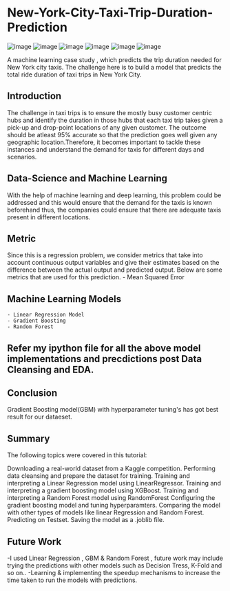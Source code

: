 # New-York-City-Taxi-Trip-Duration-Prediction
![image](https://github.com/Lalitha-PS-5/New-York-City-Taxi-Trip-Duration-Prediction/assets/113533079/0fdf71af-968a-4db7-9ec5-b02868144c6d)
![image](https://github.com/Lalitha-PS-5/New-York-City-Taxi-Trip-Duration-Prediction/assets/113533079/64637c50-36d7-492b-8b43-7ec79d163cc3)
![image](https://github.com/Lalitha-PS-5/New-York-City-Taxi-Trip-Duration-Prediction/assets/113533079/6bc5fcc6-1fd2-4bc1-835f-91638247716b)
![image](https://github.com/Lalitha-PS-5/New-York-City-Taxi-Trip-Duration-Prediction/assets/113533079/d1934bd4-aff6-46d9-8dd6-993e01f34052)
![image](https://github.com/Lalitha-PS-5/New-York-City-Taxi-Trip-Duration-Prediction/assets/113533079/3dc282f9-1bbb-4758-a14a-437b4128573e)
![image](https://github.com/Lalitha-PS-5/New-York-City-Taxi-Trip-Duration-Prediction/assets/113533079/41d46e45-1ded-4b10-a848-fe200be1b994)

A machine learning case study , which predicts the trip duration needed for New York city taxis.
The challenge here is to build a model that predicts the total ride duration of taxi trips in New York City.
## Introduction
The challenge in taxi trips is to ensure the mostly busy customer centric hubs and identify the duration in those hubs that each taxi trip takes given a pick-up and drop-point locations of any given customer. The outcome should be atleast 95% accurate so that the prediction goes well given any geographic location.Therefore, it becomes important to tackle these instances and understand the demand for taxis for different days and scenarios. 
## Data-Science and Machine Learning
With the help of machine learning and deep learning, this problem could be addressed and this would ensure that the demand for the taxis is known beforehand thus, the companies could ensure that there are adequate taxis present in different locations.
## Metric
Since this is a regression problem, we consider metrics that take into account continuous output variables and give their estimates based on the difference between the actual output and predicted output. Below are some metrics that are used for this prediction.
    - Mean Squared Error
## Machine Learning Models
    - Linear Regression Model
    - Gradient Boosting
    - Random Forest
## Refer my ipython file for all the above model implementations and precdictions post Data Cleansing and EDA.
## Conclusion
Gradient Boosting model(GBM) with hyperparameter tuning's has got best result for our dataeset.
## Summary
The following topics were covered in this tutorial:

Downloading a real-world dataset from a Kaggle competition.
Performing data cleansing and prepare the dataset for training.
Training and interpreting a Linear Regression model using LinearRegressor.
Training and interpreting a gradient boosting model using XGBoost.
Training and interpreting a Random Forest model using RandomForest
Configuring the gradient boosting model and tuning hyperparamters.
Comparing the model with other types of models like linear Regression and Random Forest.
Predicting on Testset.
Saving the model as a .joblib file.
## Future Work
-I used Linear Regression , GBM & Random Forest , future work may include trying the predictions with other models such as Decision Tress, K-Fold and so on..
-Learning & implementing the speedup mechanisms to increase the time taken to run the models with predictions.
